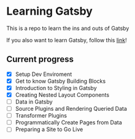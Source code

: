 # Learning Gatsby

This is a repo to learn the ins and outs of Gatsby

If you also want to learn Gatsby, follow this [link](https://www.gatsbyjs.org/tutorial/)!

## Current progress
- [x] Setup Dev Enviroment
- [x] Get to know Gatsby Building Blocks
- [x] Introduction to Styling in Gatsby
- [x] Creating Nested Layout Components
- [ ] Data in Gatsby
- [ ] Source Plugins and Rendering Queried Data
- [ ] Transformer Plugins
- [ ] Programmatically Create Pages from Data
- [ ] Preparing a Site to Go Live